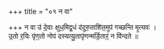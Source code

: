 +++
title = "०१ न वा"

+++
न वा उ॑ दे॒वाः क्षुध॒मिद्व॒धं द॑दुरु॒ताशि॑त॒मुप॑ गच्छन्ति मृ॒त्यवः॑ ।  
उ॒तो र॒यिः पृ॑ण॒तो नोप॑ दस्यत्यु॒तापृ॑णन्मर्डि॒तारं॒ न वि॑न्दते ॥